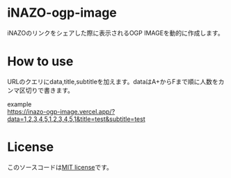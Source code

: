 # iNAZO-ogp-image

iNAZOのリンクをシェアした際に表示されるOGP IMAGEを動的に作成します。

# How to use

URLのクエリにdata,title,subtitleを加えます。dataはA+からFまで順に人数をカンマ区切りで書きます。

example  
https://inazo-ogp-image.vercel.app/?data=1,2,3,4,5,1,2,3,4,5,1&title=test&subtitle=test

# License
このソースコードは[MIT license](https://opensource.org/licenses/MIT)です。
